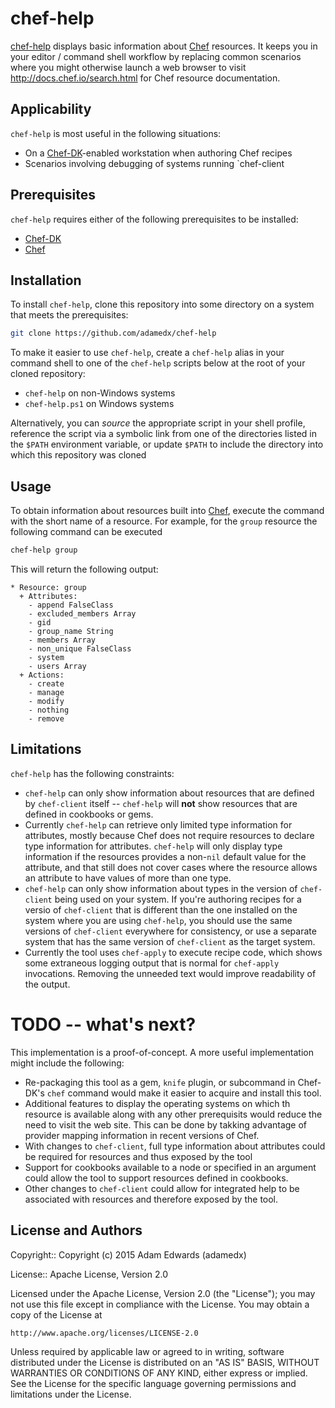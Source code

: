# chef-help

[chef-help](https://github.com/adamedx/chef-help) displays basic information about
[Chef](https://github.com/chef/chef) resources. It keeps you in your
editor / command shell workflow by replacing common scenarios where
you might otherwise launch a web browser to visit
http://docs.chef.io/search.html for Chef resource documentation.

## Applicability
`chef-help` is most useful in the following situations:

* On a [Chef-DK](https://github.com/chef/chef-dk)-enabled workstation
when authoring Chef recipes
* Scenarios involving debugging of systems running `chef-client

## Prerequisites

`chef-help` requires either of the following prerequisites to be installed:

* [Chef-DK](https://github.com/chef/chef-dk)
* [Chef](https://github.com/chef/chef)

## Installation

To install `chef-help`, clone this repository into some directory on a
system that meets the prerequisites:

```sh
git clone https://github.com/adamedx/chef-help
```

To make it easier to use `chef-help`, create a `chef-help` alias in your
command shell to one of the `chef-help` scripts below at the root of your cloned
repository:

* `chef-help` on non-Windows systems
* `chef-help.ps1` on Windows systems

Alternatively, you can *source* the appropriate script in your shell
profile, reference the script via a symbolic link from one of the
directories listed in the `$PATH` environment variable, or update
`$PATH` to include the directory into which this repository was cloned

## Usage

To obtain information about resources built into
[Chef](https://github.com/chef/chef), execute the command with the
short name of a resource. For example, for the `group` resource the
following command can be executed

```sh
chef-help group
```

This will return the following output:

```
* Resource: group
  + Attributes:
    - append FalseClass
    - excluded_members Array
    - gid
    - group_name String
    - members Array
    - non_unique FalseClass
    - system
    - users Array
  + Actions:
    - create
    - manage
    - modify
    - nothing
    - remove
```
## Limitations

`chef-help` has the following constraints:

* `chef-help` can only show information about resources that are defined
  by `chef-client` itself -- `chef-help` will **not** show resources
  that are defined in cookbooks or gems.
* Currently `chef-help` can retrieve only limited type information for
  attributes, mostly because Chef does not require resources to
  declare type information for attributes. `chef-help` will only
  display type information if the resources provides a non-`nil` default value
  for the attribute, and that still does not cover cases where the
  resource allows an attribute to have values of more than one type.
* `chef-help` can only show information about types in the version of
  `chef-client` being used on your system. If you're authoring recipes
  for a versio of `chef-client` that is different than the one
  installed on the system where you are using `chef-help`, you should
  use the same versions of `chef-client` everywhere for consistency,
  or use a separate system that has the same version of `chef-client`
  as the target system.
* Currently the tool uses `chef-apply` to execute recipe code, which
  shows some extraneous logging output that is normal for `chef-apply`
  invocations. Removing the unneeded text would improve readability of
  the output.

# TODO -- what's next?

This implementation is a proof-of-concept. A more useful
implementation might include the following:

* Re-packaging this tool as a gem, `knife` plugin, or subcommand in
  Chef-DK's `chef` command would make it easier to acquire and install
  this tool.
* Additional features to display the operating systems on which th
  resource is available along with any other prerequisits would reduce the need to visit the web site.
  This can be done by takking advantage of provider mapping
  information in recent versions of Chef.
* With changes to `chef-client`, full type information about attributes could
  be required for resources and thus exposed by the tool
* Support for cookbooks available to a node or specified in an
  argument could allow the tool to support resources defined in
  cookbooks.
* Other changes to `chef-client` could allow for integrated help to be
  associated with resources and therefore exposed by the tool.

License and Authors
-------------------
Copyright:: Copyright (c) 2015 Adam Edwards (adamedx)

License:: Apache License, Version 2.0

Licensed under the Apache License, Version 2.0 (the "License");
you may not use this file except in compliance with the License.
You may obtain a copy of the License at

    http://www.apache.org/licenses/LICENSE-2.0

Unless required by applicable law or agreed to in writing, software
distributed under the License is distributed on an "AS IS" BASIS,
WITHOUT WARRANTIES OR CONDITIONS OF ANY KIND, either express or implied.
See the License for the specific language governing permissions and
limitations under the License.

